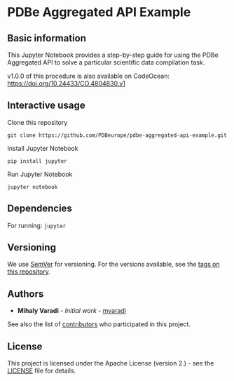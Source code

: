 PDBe Aggregated API Example
====

## Basic information

This Jupyter Notebook provides a step-by-step guide for using the PDBe Aggregated API to solve a particular scientific data compilation task.

v1.0.0 of this procedure is also available on CodeOcean: <a href='https://doi.org/10.24433/CO.4804830.v1' target='_blank'>https://doi.org/10.24433/CO.4804830.v1</a>

## Interactive usage

Clone this repository
```
git clone https://github.com/PDBeurope/pdbe-aggregated-api-example.git
```

Install Jupyter Notebook
```
pip install jupyter
```

Run Jupyter Notebook
```
jupyter notebook
```

## Dependencies

For running:
`jupyter`

## Versioning
We use [SemVer](http://semver.org/) for versioning. For the versions available, see the [tags on this repository](https://github.com/PDBeurope/pdbe-aggregated-api-example/tags).

## Authors
* **Mihaly Varadi** - *Initial work* - [mvaradi](https://github.com/mvaradi)

See also the list of [contributors](https://github.com/PDBeurope/pdbe-aggregated-api-example/contributors) who participated in this project.

## License
This project is licensed under the Apache License (version 2.) - see the [LICENSE](LICENSE) file for details.
